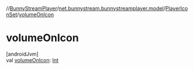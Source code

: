 //[BunnyStreamPlayer](../../../index.md)/[net.bunnystream.bunnystreamplayer.model](../index.md)/[PlayerIconSet](index.md)/[volumeOnIcon](volume-on-icon.md)

# volumeOnIcon

[androidJvm]\
val [volumeOnIcon](volume-on-icon.md): [Int](https://kotlinlang.org/api/latest/jvm/stdlib/kotlin-stdlib/kotlin/-int/index.html)
